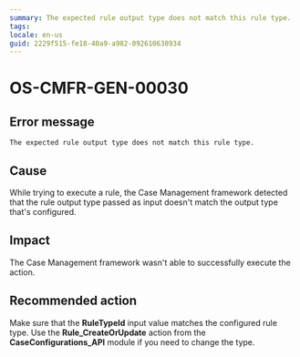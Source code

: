 ```yaml
---
summary: The expected rule output type does not match this rule type.
tags:
locale: en-us
guid: 2229f515-fe18-40a9-a982-092610638934
---
```


# OS-CMFR-GEN-00030

## Error message

`The expected rule output type does not match this rule type.`

## Cause

While trying to execute a rule, the Case Management framework detected that the rule output type passed as input doesn't match the output type that's configured.

## Impact

The Case Management framework wasn't able to successfully execute the action.

## Recommended action

Make sure that the **RuleTypeId** input value matches the configured rule type. Use the **Rule_CreateOrUpdate** action from the **CaseConfigurations_API** module if you need to change the type.

